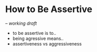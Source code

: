 # How to Be Assertive

*– working draft*

- to be assertive is to..
- being agressive means..
- assertiveness vs aggressiveness